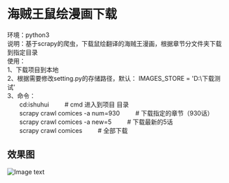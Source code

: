 # 海贼王鼠绘漫画下载
环境：python3  
说明：基于scrapy的爬虫，下载鼠绘翻译的海贼王漫画，根据章节分文件夹下载到指定目录  
使用：  
1、下载项目到本地  
2、根据需要修改setting.py的存储路径，默认： IMAGES_STORE = 'D:\下载测试'  
3、命令：  
&emsp;&emsp;cd:ishuhui &emsp;&emsp;  # cmd 进入到项目 目录  
&emsp;&emsp;scrapy crawl comices -a num=930 &emsp;&emsp; # 下载指定的章节（930话）  
&emsp;&emsp;scrapy crawl comices -a new=5 &emsp;&emsp;  # 下载最新的5话  
&emsp;&emsp;scrapy crawl comices &emsp;&emsp; # 全部下载  
## 效果图  
![Image text](https://github.com/TurboWay/ishuhui/blob/master/img_example/eg.png)